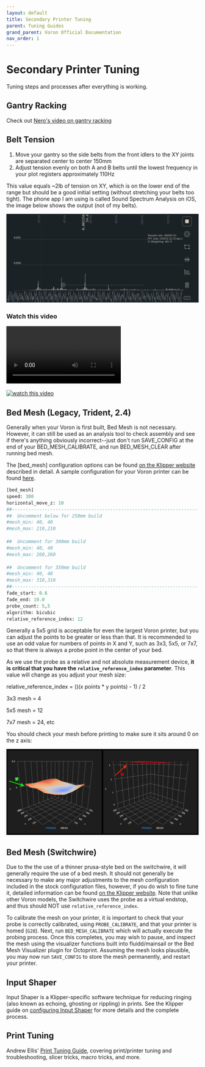 ```yaml
---
layout: default
title: Secondary Printer Tuning
parent: Tuning Guides
grand_parent: Voron Official Documentation
nav_order: 1
---
```


# Secondary Printer Tuning

Tuning steps and processes after everything is working.

## Gantry Racking

Check out [Nero's video on gantry racking](https://www.youtube.com/watch?v=cOn6u9kXvy0)

## Belt Tension

1. Move your gantry so the side belts from the front idlers to the XY joints are separated center to center 150mm
2. Adjust tension evenly on both A and B belts until the lowest frequency in your plot registers approximately 110Hz

This value equals ~2lb of tension on XY, which is on the lower end of the range but should be a good initial setting (without stretching your belts too tight). The phone app I am using is called Sound Spectrum Analysis on iOS, the image below shows the output (not of my belts).



![watchme](./images/sound-spectrum-belt.jpg)

### Watch this video

![](https://user-images.githubusercontent.com/54855101/163674612-930d737d-0ab3-4056-a2b9-def2939db61f.mp4)

[![watch this video](https://user-images.githubusercontent.com/33468777/168439259-9eaf9dfd-7453-4f5a-8686-d7e26ea7f8f7.png)](https://user-images.githubusercontent.com/54855101/163674612-930d737d-0ab3-4056-a2b9-def2939db61f.mp4)



## Bed Mesh (Legacy, Trident, 2.4)

Generally when your Voron is first built, Bed Mesh is not necessary. However, it can still be used as an analysis tool to check assembly and see if there's anything obviously incorrect--just don't run SAVE_CONFIG at the end of your BED_MESH_CALIBRATE, and run BED_MESH_CLEAR after running bed mesh.

The [bed_mesh] configuration options can be found [on the Klipper website](https://github.com/KevinOConnor/klipper/blob/master/docs/Bed_Mesh.md) described in detail. A sample configuration for your Voron printer can be found [here](https://github.com/VoronDesign/Voron-1/blob/328113babcdb4934c461beb82b7f3b4dbeeb7eb5/Firmware/klipper_configurations/SKR_1.4/Voron_1_SKR_14_Config.cfg#L464).

```python
[bed_mesh]
speed: 300
horizontal_move_z: 10
##--------------------------------------------------------------------
##	Uncomment below for 250mm build
#mesh_min: 40, 40
#mesh_max: 210,210

##	Uncomment for 300mm build
#mesh_min: 40, 40
#mesh_max: 260,260

##	Uncomment for 350mm build
#mesh_min: 40, 40
#mesh_max: 310,310
##--------------------------------------------------------------------
fade_start: 0.6
fade_end: 10.0
probe_count: 5,5
algorithm: bicubic
relative_reference_index: 12
```

Generally a 5x5 grid is acceptable for even the largest Voron printer, but you can adjust the points to be greater or less than that. It is recommended to use an odd value for numbers of points in X and Y, such as 3x3, 5x5, or 7x7, so that there is always a probe point in the center of your bed. 

As we use the probe as a relative and not absolute measurement device, **it is critical that you have the `relative_reference_index` parameter**. This value will change as you adjust your mesh size:

relative_reference_index = ()(x points * y points) - 1) / 2

3x3 mesh = 4

5x5 mesh = 12

7x7 mesh = 24, etc

You should check your mesh before printing to make sure it sits around 0 on the z axis:

![](./images/heightmap.png)

## Bed Mesh (Switchwire)
Due to the the use of a thinner prusa-style bed on the switchwire, it will generally require the use of a bed mesh. It should not generally be necessary to make any major adjustments to the mesh configuration included in the stock configuration files, however, if you do wish to fine tune it, detailed information can be found [on the Klipper website](https://github.com/KevinOConnor/klipper/blob/master/docs/Bed_Mesh.md). Note that unlike other Voron models, the Switchwire uses the probe as a virtual endstop, and thus should NOT use `relative_reference_index`.

To calibrate the mesh on your printer, it is important to check that your probe is correctly calibrated, using `PROBE_CALIBRATE`, and that your printer is homed (`G28`).  Next, run `BED_MESH_CALIBRATE` which will actually execute the probing process. Once this completes, you may wish to pause, and inspect the mesh using the visualizer functions built into fluidd/mainsail or the Bed Mesh Visualizer plugin for Octoprint.  Assuming the mesh looks plausible, you may now run `SAVE_CONFIG` to store the mesh permanently, and restart your printer.

## Input Shaper

Input Shaper is a Klipper-specific software technique for reducing ringing (also known as echoing, ghosting or rippling) in prints.  See the Klipper guide on [configuring Input Shaper](https://github.com/KevinOConnor/klipper/blob/master/docs/Resonance_Compensation.md) for more details and the complete process.

## Print Tuning

Andrew Ellis' [Print Tuning Guide](https://github.com/AndrewEllis93/Print-Tuning-Guide), covering print/printer tuning and troubleshooting, slicer tricks, macro tricks, and more.


